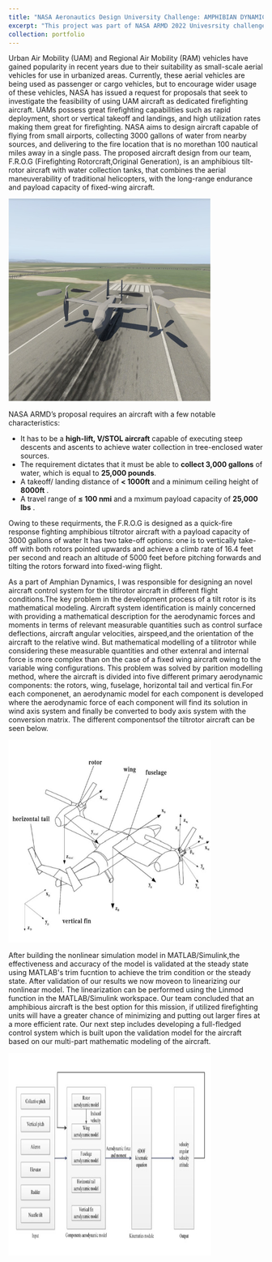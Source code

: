 ```yaml
---
title: "NASA Aeronautics Design University Challenge: AMPHIBIAN DYNAMICS"
excerpt: "This project was part of NASA ARMD 2022 Univesrsity challenge <br/><img src='/images/frog.jpg'>"
collection: portfolio
---
```

Urban Air Mobility (UAM) and Regional Air Mobility (RAM) vehicles have gained popularity in recent years due to their suitability as small-scale aerial vehicles for use in urbanized areas. Currently, these aerial vehicles are being used as passenger or cargo vehicles, but to encourage wider usage of these vehicles, NASA has issued a request for proposals that seek to investigate the feasibility of using UAM aircraft as dedicated firefighting aircraft. UAMs possess great firefighting capabilities such as rapid deployment, short or vertical takeoff and landings, and high utilization rates making them great for firefighting. NASA aims to design aircraft capable of flying from small airports, collecting 3000 gallons of water from nearby sources, and delivering to the fire location that is no morethan 100 nautical miles away in a single pass. The proposed aircraft design from our team, F.R.O.G (Firefighting Rotorcraft,Original Generation), is an amphibious tilt-rotor aircraft with water collection tanks, that combines the aerial maneuverability of traditional helicopters, with the long-range endurance and payload capacity of fixed-wing aircraft. 

<img width ='400' height ='400' src='/images/frog.jpg'>

NASA ARMD’s proposal requires an aircraft with a few notable characteristics: 
* It has to be a **high-lift, V/STOL aircraft** capable of executing steep descents and ascents to achieve water collection in tree-enclosed water sources.
* The requirement dictates that it must be able to **collect 3,000 gallons** of water, which is equal to **25,000 pounds**.
* A takeoff/ landing distance of **< 1000ft** and a minimum ceiling height of **8000ft** .
* A travel range of **≤ 100 nmi** and a mximum payload capacity of **25,000 lbs** .  


Owing to these requirments, the F.R.O.G is designed as a quick-fire response fighting amphibious tiltrotor aircraft with a payload capacity of 3000 gallons of water 
It has two take-off options: one is to vertically take-off with both rotors pointed upwards and achieve a climb rate of 16.4 feet per second and reach an altitude
of 5000 feet before pitching forwards and tilting the rotors forward into fixed-wing flight. 

As a part of Amphian Dynamics, I was responsible for designing an novel aircraft control system for the tiltirotor aircraft in different flight conditions.The key problem in the development process of a tilt rotor is its mathematical modeling. Aircraft system identification is mainly concerned with providing a
mathematical description for the aerodynamic forces and moments in terms of relevant measurable quantities such as control surface deflections, aircraft angular velocities, airspeed,and the orientation of the aircraft to the relative wind. But mathematical modelling of a tilitrotor while considering these measurable quantities and other extenral and internal force is more complex than on the case of a fixed wing aircraft owing to the variable wing configurations. This problem was solved by  parition modelling method, where the aircraft is divided into five different primary aerodynamic components: the rotors, wing, fuselage, horizontal tail and vertical fin.For each componenet, an aerodynamic model for each component is developed where the aerodynamic force of each component will find its solution in wind axis system and finally be converted to body axis system with the conversion matrix. The different componentsof the tiltrotor aircraft can be seen below.

<img width ='400' height ='400' src='/images/tiltrotor_comp.jpg'>

After building the nonlinear simulation model in MATLAB/Simulink,the effectiveness and accuracy of the model is validated at the steady state using MATLAB's trim fucntion to achieve the trim condition or the steady state. After validation of our results we now moveon to linearizing our nonlinear model. The linearization can be performed using the Linmod function in the MATLAB/Simulink workspace. Our team concluded that an amphibious aircraft is the best option for this mission, if utilized firefighting units will have a greater chance of minimizing and putting out larger fires at a more efficient rate. Our next step includes developing a full-fledged control system which is built upon the validation model for the aircraft based on our multi-part mathematic modeling of the aircraft.

<img width ='400' height ='400' src='/images/simulink_model.jpg'>
